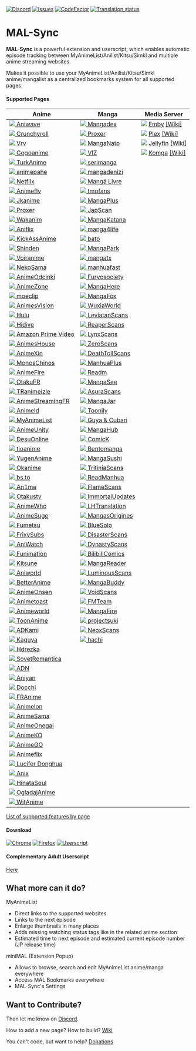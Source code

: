 [![Discord](https://img.shields.io/discord/358599430502481920.svg?style=flat-square&logo=discord&label=Chat%20%2F%20Support&colorB=7289DA)](https://discord.com/invite/cTH4yaw)
[![Issues](https://img.shields.io/github/issues/MALSync/MALSync.svg?style=flat-square&logo=github&logoColor=white)](https://github.com/MALSync/MALSync/issues)
[![CodeFactor](https://www.codefactor.io/repository/github/MALSync/MALSync/badge)](https://www.codefactor.io/repository/github/MALSync/MALSync)
[![Translation status](https://translate.malsync.moe/widgets/mal-sync/-/extension/svg-badge.svg)](https://translate.malsync.moe/engage/mal-sync/)

# MAL-Sync

**MAL-Sync** is a powerful extension and userscript, which enables automatic episode tracking between MyAnimeList/Anilist/Kitsu/Simkl and multiple anime streaming websites.

Makes it possible to use your MyAnimeList/Anilist/Kitsu/Simkl anime/mangalist as a centralized bookmarks system for all supported pages.

#### **Supported Pages** <a id="anchor-link"></a>

<!--pages-->
  <table>
    <thead>
      <tr>
        <th>Anime</th>
        <th>Manga</th>
        <th>Media Server</th>
      </tr>
    </thead>
    <tbody>
      <tr>
                <td><a href="https://aniwave.to"><img src="https://favicon.malsync.moe/?domain=https://aniwave.to"> Aniwave</a></td>
                <td><a href="https://www.mangadex.org"><img src="https://favicon.malsync.moe/?domain=https://www.mangadex.org"> Mangadex</a></td>
                <td><a href="http://app.emby.media"><img src="https://favicon.malsync.moe/?domain=app.emby.media"></a> <a href="http://app.emby.media">Emby</a> <a href="https://github.com/MALSync/MALSync/wiki/Emby-Plex">[Wiki]</a></td>
              </tr><tr>
                <td><a href="https://www.crunchyroll.com"><img src="https://favicon.malsync.moe/?domain=https://www.crunchyroll.com"> Crunchyroll</a></td>
                <td><a href="https://proxer.me"><img src="https://favicon.malsync.moe/?domain=https://proxer.me"> Proxer</a></td>
                <td><a href="http://app.plex.tv"><img src="https://favicon.malsync.moe/?domain=http://app.plex.tv"></a> <a href="http://app.plex.tv">Plex</a> <a href="https://github.com/MALSync/MALSync/wiki/Emby-Plex">[Wiki]</a></td>
              </tr><tr>
                <td><a href="https://vrv.co"><img src="https://favicon.malsync.moe/?domain=https://vrv.co"> Vrv</a></td>
                <td><a href="https://chapmanganato.com"><img src="https://favicon.malsync.moe/?domain=https://chapmanganato.com"> MangaNato</a></td>
                <td><a href="https://jellyfin.org/"><img src="https://favicon.malsync.moe/?domain=https://jellyfin.org/"></a> <a href="https://jellyfin.org/">Jellyfin</a> <a href="https://github.com/MALSync/MALSync/wiki/Emby-Plex">[Wiki]</a></td>
              </tr><tr>
                <td><a href="https://gogoanime.tv"><img src="https://favicon.malsync.moe/?domain=https://gogoanime.tv"> Gogoanime</a></td>
                <td><a href="https://www.viz.com"><img src="https://favicon.malsync.moe/?domain=https://www.viz.com"> VIZ</a></td>
                <td><a href="https://komga.org/"><img src="https://favicon.malsync.moe/?domain=https://komga.org/"></a> <a href="https://komga.org/">Komga</a> <a href="https://github.com/MALSync/MALSync/wiki/Emby-Plex">[Wiki]</a></td>
              </tr><tr>
                <td><a href="https://www.turkanime.co"><img src="https://favicon.malsync.moe/?domain=https://www.turkanime.co"> TurkAnime</a></td>
                <td><a href="https://serimanga.com"><img src="https://favicon.malsync.moe/?domain=https://serimanga.com"> serimanga</a></td>
                <td></td>
              </tr><tr>
                <td><a href="https://animepahe.com"><img src="https://favicon.malsync.moe/?domain=https://animepahe.com"> animepahe</a></td>
                <td><a href="https://www.mangadenizi.net"><img src="https://favicon.malsync.moe/?domain=https://www.mangadenizi.net"> mangadenizi</a></td>
                <td></td>
              </tr><tr>
                <td><a href="https://www.netflix.com"><img src="https://favicon.malsync.moe/?domain=https://www.netflix.com"> Netflix</a></td>
                <td><a href="https://mangalivre.net"><img src="https://favicon.malsync.moe/?domain=https://mangalivre.net"> Mangá Livre</a></td>
                <td></td>
              </tr><tr>
                <td><a href="https://animeflv.net"><img src="https://favicon.malsync.moe/?domain=https://animeflv.net"> Animeflv</a></td>
                <td><a href="https://visortmo.com"><img src="https://favicon.malsync.moe/?domain=https://visortmo.com"> tmofans</a></td>
                <td></td>
              </tr><tr>
                <td><a href="https://jkanime.net"><img src="https://favicon.malsync.moe/?domain=https://jkanime.net"> Jkanime</a></td>
                <td><a href="https://mangaplus.shueisha.co.jp"><img src="https://favicon.malsync.moe/?domain=https://mangaplus.shueisha.co.jp"> MangaPlus</a></td>
                <td></td>
              </tr><tr>
                <td><a href="https://proxer.me"><img src="https://favicon.malsync.moe/?domain=https://proxer.me"> Proxer</a></td>
                <td><a href="https://www.japscan.ws"><img src="https://favicon.malsync.moe/?domain=https://www.japscan.ws"> JapScan</a></td>
                <td></td>
              </tr><tr>
                <td><a href="https://www.wakanim.tv"><img src="https://favicon.malsync.moe/?domain=https://www.wakanim.tv"> Wakanim</a></td>
                <td><a href="http://mangakatana.com"><img src="https://favicon.malsync.moe/?domain=http://mangakatana.com"> MangaKatana</a></td>
                <td></td>
              </tr><tr>
                <td><a href="https://aniflix.cc"><img src="https://favicon.malsync.moe/?domain=https://aniflix.cc"> Aniflix</a></td>
                <td><a href="https://manga4life.com"><img src="https://favicon.malsync.moe/?domain=https://manga4life.com"> manga4life</a></td>
                <td></td>
              </tr><tr>
                <td><a href="https://kickassanime.am"><img src="https://favicon.malsync.moe/?domain=https://kickassanime.am"> KickAssAnime</a></td>
                <td><a href="https://bato.to"><img src="https://favicon.malsync.moe/?domain=https://bato.to"> bato</a></td>
                <td></td>
              </tr><tr>
                <td><a href="https://shinden.pl"><img src="https://favicon.malsync.moe/?domain=https://shinden.pl"> Shinden</a></td>
                <td><a href="https://mangapark.net"><img src="https://favicon.malsync.moe/?domain=https://mangapark.net"> MangaPark</a></td>
                <td></td>
              </tr><tr>
                <td><a href="https://voiranime.com"><img src="https://favicon.malsync.moe/?domain=https://voiranime.com"> Voiranime</a></td>
                <td><a href="https://mangatx.com"><img src="https://favicon.malsync.moe/?domain=https://mangatx.com"> mangatx</a></td>
                <td></td>
              </tr><tr>
                <td><a href="https://animecat.net"><img src="https://favicon.malsync.moe/?domain=https://animecat.net"> NekoSama</a></td>
                <td><a href="https://manhuafast.com"><img src="https://favicon.malsync.moe/?domain=https://manhuafast.com"> manhuafast</a></td>
                <td></td>
              </tr><tr>
                <td><a href="https://anime-odcinki.pl"><img src="https://favicon.malsync.moe/?domain=https://anime-odcinki.pl"> AnimeOdcinki</a></td>
                <td><a href="https://furyosociety.com/"><img src="https://favicon.malsync.moe/?domain=https://furyosociety.com/"> Furyosociety</a></td>
                <td></td>
              </tr><tr>
                <td><a href="https://www.animezone.pl"><img src="https://favicon.malsync.moe/?domain=https://www.animezone.pl"> AnimeZone</a></td>
                <td><a href="http://www.mangahere.cc"><img src="https://favicon.malsync.moe/?domain=http://www.mangahere.cc"> MangaHere</a></td>
                <td></td>
              </tr><tr>
                <td><a href="https://moeclip.com"><img src="https://favicon.malsync.moe/?domain=https://moeclip.com"> moeclip</a></td>
                <td><a href="https://fanfox.net"><img src="https://favicon.malsync.moe/?domain=https://fanfox.net"> MangaFox</a></td>
                <td></td>
              </tr><tr>
                <td><a href="https://animes.vision"><img src="https://favicon.malsync.moe/?domain=https://animes.vision"> AnimesVision</a></td>
                <td><a href="https://wuxiaworld.site"><img src="https://favicon.malsync.moe/?domain=https://wuxiaworld.site"> WuxiaWorld</a></td>
                <td></td>
              </tr><tr>
                <td><a href="https://www.hulu.com"><img src="https://favicon.malsync.moe/?domain=https://www.hulu.com"> Hulu</a></td>
                <td><a href="https://lscomic.com"><img src="https://favicon.malsync.moe/?domain=https://lscomic.com"> LeviatanScans</a></td>
                <td></td>
              </tr><tr>
                <td><a href="https://www.hidive.com"><img src="https://favicon.malsync.moe/?domain=https://www.hidive.com"> Hidive</a></td>
                <td><a href="https://reaperscans.com"><img src="https://favicon.malsync.moe/?domain=https://reaperscans.com"> ReaperScans</a></td>
                <td></td>
              </tr><tr>
                <td><a href="https://www.primevideo.com"><img src="https://favicon.malsync.moe/?domain=https://www.primevideo.com"> Amazon Prime Video</a></td>
                <td><a href="https://lynxscans.com"><img src="https://favicon.malsync.moe/?domain=https://lynxscans.com"> LynxScans</a></td>
                <td></td>
              </tr><tr>
                <td><a href="https://animeshouse.net"><img src="https://favicon.malsync.moe/?domain=https://animeshouse.net"> AnimesHouse</a></td>
                <td><a href="https://zeroscans.com"><img src="https://favicon.malsync.moe/?domain=https://zeroscans.com"> ZeroScans</a></td>
                <td></td>
              </tr><tr>
                <td><a href="https://animexin.vip"><img src="https://favicon.malsync.moe/?domain=https://animexin.vip"> AnimeXin</a></td>
                <td><a href="https://reader.deathtollscans.net"><img src="https://favicon.malsync.moe/?domain=https://reader.deathtollscans.net"> DeathTollScans</a></td>
                <td></td>
              </tr><tr>
                <td><a href="https://monoschinos2.com"><img src="https://favicon.malsync.moe/?domain=https://monoschinos2.com"> MonosChinos</a></td>
                <td><a href="https://manhuaplus.com"><img src="https://favicon.malsync.moe/?domain=https://manhuaplus.com"> ManhuaPlus</a></td>
                <td></td>
              </tr><tr>
                <td><a href="https://animefire.net"><img src="https://favicon.malsync.moe/?domain=https://animefire.net"> AnimeFire</a></td>
                <td><a href="https://readm.org"><img src="https://favicon.malsync.moe/?domain=https://readm.org"> Readm</a></td>
                <td></td>
              </tr><tr>
                <td><a href="https://otakufr.co"><img src="https://favicon.malsync.moe/?domain=https://otakufr.co"> OtakuFR</a></td>
                <td><a href="https://mangasee123.com"><img src="https://favicon.malsync.moe/?domain=https://mangasee123.com"> MangaSee</a></td>
                <td></td>
              </tr><tr>
                <td><a href="https://www.tranimeizle.net/"><img src="https://favicon.malsync.moe/?domain=https://www.tranimeizle.net/"> TRanimeizle</a></td>
                <td><a href="https://asuratoon.com"><img src="https://favicon.malsync.moe/?domain=https://asuratoon.com"> AsuraScans</a></td>
                <td></td>
              </tr><tr>
                <td><a href="https://beta.animestreamingfr.fr"><img src="https://favicon.malsync.moe/?domain=https://beta.animestreamingfr.fr"> AnimeStreamingFR</a></td>
                <td><a href="https://mangajar.com"><img src="https://favicon.malsync.moe/?domain=https://mangajar.com"> MangaJar</a></td>
                <td></td>
              </tr><tr>
                <td><a href="https://www.animeid.tv"><img src="https://favicon.malsync.moe/?domain=https://www.animeid.tv"> AnimeId</a></td>
                <td><a href="https://toonily.net"><img src="https://favicon.malsync.moe/?domain=https://toonily.net"> Toonily</a></td>
                <td></td>
              </tr><tr>
                <td><a href="https://myanimelist.net"><img src="https://favicon.malsync.moe/?domain=https://myanimelist.net"> MyAnimeList</a></td>
                <td><a href="https://guya.moe"><img src="https://favicon.malsync.moe/?domain=https://guya.moe"> Guya & Cubari</a></td>
                <td></td>
              </tr><tr>
                <td><a href="https://animeunity.it"><img src="https://favicon.malsync.moe/?domain=https://animeunity.it"> AnimeUnity</a></td>
                <td><a href="https://mangahub.io"><img src="https://favicon.malsync.moe/?domain=https://mangahub.io"> MangaHub</a></td>
                <td></td>
              </tr><tr>
                <td><a href="https://desu-online.pl"><img src="https://favicon.malsync.moe/?domain=https://desu-online.pl"> DesuOnline</a></td>
                <td><a href="https://comick.app"><img src="https://favicon.malsync.moe/?domain=https://comick.app"> ComicK</a></td>
                <td></td>
              </tr><tr>
                <td><a href="https://tioanime.com"><img src="https://favicon.malsync.moe/?domain=https://tioanime.com"> tioanime</a></td>
                <td><a href="https://bentomanga.com"><img src="https://favicon.malsync.moe/?domain=https://bentomanga.com"> Bentomanga</a></td>
                <td></td>
              </tr><tr>
                <td><a href="https://yugenanime.tv"><img src="https://favicon.malsync.moe/?domain=https://yugenanime.tv"> YugenAnime</a></td>
                <td><a href="https://mangasushi.net"><img src="https://favicon.malsync.moe/?domain=https://mangasushi.net"> MangaSushi</a></td>
                <td></td>
              </tr><tr>
                <td><a href="https://okanime.tv"><img src="https://favicon.malsync.moe/?domain=https://okanime.tv"> Okanime</a></td>
                <td><a href="https://tritinia.com"><img src="https://favicon.malsync.moe/?domain=https://tritinia.com"> TritiniaScans</a></td>
                <td></td>
              </tr><tr>
                <td><a href="https://bs.to"><img src="https://favicon.malsync.moe/?domain=https://bs.to"> bs.to</a></td>
                <td><a href="https://readmanhua.net"><img src="https://favicon.malsync.moe/?domain=https://readmanhua.net"> ReadManhua</a></td>
                <td></td>
              </tr><tr>
                <td><a href="https://an1me.nl"><img src="https://favicon.malsync.moe/?domain=https://an1me.nl"> An1me</a></td>
                <td><a href="https://flamecomics.com"><img src="https://favicon.malsync.moe/?domain=https://flamecomics.com"> FlameScans</a></td>
                <td></td>
              </tr><tr>
                <td><a href="https://www.otakustv.com"><img src="https://favicon.malsync.moe/?domain=https://www.otakustv.com"> Otakustv</a></td>
                <td><a href="https://immortalupdates.com"><img src="https://favicon.malsync.moe/?domain=https://immortalupdates.com"> ImmortalUpdates</a></td>
                <td></td>
              </tr><tr>
                <td><a href="https://animewho.com"><img src="https://favicon.malsync.moe/?domain=https://animewho.com"> AnimeWho</a></td>
                <td><a href="https://lhtranslation.net"><img src="https://favicon.malsync.moe/?domain=https://lhtranslation.net"> LHTranslation</a></td>
                <td></td>
              </tr><tr>
                <td><a href="https://animesuge.to"><img src="https://favicon.malsync.moe/?domain=https://animesuge.to"> AnimeSuge</a></td>
                <td><a href="https://mangas-origines.fr/"><img src="https://favicon.malsync.moe/?domain=https://mangas-origines.fr/"> MangasOrigines</a></td>
                <td></td>
              </tr><tr>
                <td><a href="https://fumetsu.pl"><img src="https://favicon.malsync.moe/?domain=https://fumetsu.pl"> Fumetsu</a></td>
                <td><a href="https://www.bluesolo.org"><img src="https://favicon.malsync.moe/?domain=https://www.bluesolo.org"> BlueSolo</a></td>
                <td></td>
              </tr><tr>
                <td><a href="https://frixysubs.pl"><img src="https://favicon.malsync.moe/?domain=https://frixysubs.pl"> FrixySubs</a></td>
                <td><a href="https://disasterscans.com"><img src="https://favicon.malsync.moe/?domain=https://disasterscans.com"> DisasterScans</a></td>
                <td></td>
              </tr><tr>
                <td><a href="https://aniwatch.to"><img src="https://favicon.malsync.moe/?domain=https://aniwatch.to"> AniWatch</a></td>
                <td><a href="https://dynasty-scans.com"><img src="https://favicon.malsync.moe/?domain=https://dynasty-scans.com"> DynastyScans</a></td>
                <td></td>
              </tr><tr>
                <td><a href="https://www.funimation.com"><img src="https://favicon.malsync.moe/?domain=https://www.funimation.com"> Funimation</a></td>
                <td><a href="https://www.bilibilicomics.com"><img src="https://favicon.malsync.moe/?domain=https://www.bilibilicomics.com"> BilibiliComics</a></td>
                <td></td>
              </tr><tr>
                <td><a href="https://beta.kitsune.tv"><img src="https://favicon.malsync.moe/?domain=https://beta.kitsune.tv"> Kitsune</a></td>
                <td><a href="https://mangareader.to"><img src="https://favicon.malsync.moe/?domain=https://mangareader.to"> MangaReader</a></td>
                <td></td>
              </tr><tr>
                <td><a href="https://aniworld.to"><img src="https://favicon.malsync.moe/?domain=https://aniworld.to"> Aniworld</a></td>
                <td><a href="https://luminousscans.com"><img src="https://favicon.malsync.moe/?domain=https://luminousscans.com"> LuminousScans</a></td>
                <td></td>
              </tr><tr>
                <td><a href="https://betteranime.net"><img src="https://favicon.malsync.moe/?domain=https://betteranime.net"> BetterAnime</a></td>
                <td><a href="https://mangabuddy.com"><img src="https://favicon.malsync.moe/?domain=https://mangabuddy.com"> MangaBuddy</a></td>
                <td></td>
              </tr><tr>
                <td><a href="https://animeonsen.xyz"><img src="https://favicon.malsync.moe/?domain=https://animeonsen.xyz"> AnimeOnsen</a></td>
                <td><a href="https://void-scans.com"><img src="https://favicon.malsync.moe/?domain=https://void-scans.com"> VoidScans</a></td>
                <td></td>
              </tr><tr>
                <td><a href="https://www.animetoast.cc"><img src="https://favicon.malsync.moe/?domain=https://www.animetoast.cc"> Animetoast</a></td>
                <td><a href="https://fmteam.fr"><img src="https://favicon.malsync.moe/?domain=https://fmteam.fr"> FMTeam</a></td>
                <td></td>
              </tr><tr>
                <td><a href="https://www.animeworld.tv"><img src="https://favicon.malsync.moe/?domain=https://www.animeworld.tv"> Animeworld</a></td>
                <td><a href="https://mangafire.to"><img src="https://favicon.malsync.moe/?domain=https://mangafire.to"> MangaFire</a></td>
                <td></td>
              </tr><tr>
                <td><a href="https://vvww.toonanime.cc"><img src="https://favicon.malsync.moe/?domain=https://vvww.toonanime.cc"> ToonAnime</a></td>
                <td><a href="https://projectsuki.com"><img src="https://favicon.malsync.moe/?domain=https://projectsuki.com"> projectsuki</a></td>
                <td></td>
              </tr><tr>
                <td><a href="https://www.adkami.com/"><img src="https://favicon.malsync.moe/?domain=https://www.adkami.com/"> ADKami</a></td>
                <td><a href="https://neoxscans.com/"><img src="https://favicon.malsync.moe/?domain=https://neoxscans.com/"> NeoxScans</a></td>
                <td></td>
              </tr><tr>
                <td><a href="https://kaguya.app"><img src="https://favicon.malsync.moe/?domain=https://kaguya.app"> Kaguya</a></td>
                <td><a href="https://hachi.moe"><img src="https://favicon.malsync.moe/?domain=https://hachi.moe"> hachi</a></td>
                <td></td>
              </tr><tr>
                <td><a href="https://hdrezka.ag"><img src="https://favicon.malsync.moe/?domain=https://hdrezka.ag"> Hdrezka</a></td>
                <td></td>
                <td></td>
              </tr><tr>
                <td><a href="https://sovetromantica.com"><img src="https://favicon.malsync.moe/?domain=https://sovetromantica.com"> SovetRomantica</a></td>
                <td></td>
                <td></td>
              </tr><tr>
                <td><a href="https://animationdigitalnetwork.fr"><img src="https://favicon.malsync.moe/?domain=https://animationdigitalnetwork.fr"> ADN</a></td>
                <td></td>
                <td></td>
              </tr><tr>
                <td><a href="https://aniyan.net"><img src="https://favicon.malsync.moe/?domain=https://aniyan.net"> Aniyan</a></td>
                <td></td>
                <td></td>
              </tr><tr>
                <td><a href="https://docchi.pl"><img src="https://favicon.malsync.moe/?domain=https://docchi.pl"> Docchi</a></td>
                <td></td>
                <td></td>
              </tr><tr>
                <td><a href="https://franime.fr"><img src="https://favicon.malsync.moe/?domain=https://franime.fr"> FRAnime</a></td>
                <td></td>
                <td></td>
              </tr><tr>
                <td><a href="https://www.animelon.com"><img src="https://favicon.malsync.moe/?domain=https://www.animelon.com"> Animelon</a></td>
                <td></td>
                <td></td>
              </tr><tr>
                <td><a href="https://anime-sama.fr"><img src="https://favicon.malsync.moe/?domain=https://anime-sama.fr"> AnimeSama</a></td>
                <td></td>
                <td></td>
              </tr><tr>
                <td><a href="https://www.animeonegai.com"><img src="https://favicon.malsync.moe/?domain=https://www.animeonegai.com"> AnimeOnegai</a></td>
                <td></td>
                <td></td>
              </tr><tr>
                <td><a href="https://animeko.co"><img src="https://favicon.malsync.moe/?domain=https://animeko.co"> AnimeKO</a></td>
                <td></td>
                <td></td>
              </tr><tr>
                <td><a href="https://animego.org"><img src="https://favicon.malsync.moe/?domain=https://animego.org"> AnimeGO</a></td>
                <td></td>
                <td></td>
              </tr><tr>
                <td><a href="https://animeflix.live"><img src="https://favicon.malsync.moe/?domain=https://animeflix.live"> Animeflix</a></td>
                <td></td>
                <td></td>
              </tr><tr>
                <td><a href="https://luciferdonghua.in"><img src="https://favicon.malsync.moe/?domain=https://luciferdonghua.in"> Lucifer Donghua</a></td>
                <td></td>
                <td></td>
              </tr><tr>
                <td><a href="https://anix.to"><img src="https://favicon.malsync.moe/?domain=https://anix.to"> Anix</a></td>
                <td></td>
                <td></td>
              </tr><tr>
                <td><a href="https://hinatasoul.com"><img src="https://favicon.malsync.moe/?domain=https://hinatasoul.com"> HinataSoul</a></td>
                <td></td>
                <td></td>
              </tr><tr>
                <td><a href="https://ogladajanime.pl"><img src="https://favicon.malsync.moe/?domain=https://ogladajanime.pl"> OgladajAnime</a></td>
                <td></td>
                <td></td>
              </tr><tr>
                <td><a href="https://witanime.pics"><img src="https://favicon.malsync.moe/?domain=https://witanime.pics"> WitAnime</a></td>
                <td></td>
                <td></td>
              </tr>
    </tbody>
  </table>
  <!--/pages-->

[List of supported features by page](pages.md)

#### **Download**

[![Chrome](https://img.shields.io/chrome-web-store/users/kekjfbackdeiabghhcdklcdoekaanoel.svg?style=flat-square&label=Chrome&logo=google%20chrome&logoColor=white)](https://chrome.google.com/webstore/detail/mal-sync/kekjfbackdeiabghhcdklcdoekaanoel?hl=en)
[![Firefox](https://img.shields.io/amo/users/mal-sync.svg?style=flat-square&label=Firefox&logo=mozilla%20firefox&logoColor=white)](https://addons.mozilla.org/en-US/firefox/addon/mal-sync)
[![Userscript](https://img.shields.io/badge/Userscript-Download-brightgreen.svg?style=flat-square&label=Userscript&logo=javascript&logoColor=white)](https://github.com/MALSync/MALSync/releases/latest/download/malsync.user.js)

#### **Complementary Adult Userscript**

[Here](src/pages-adult/README.md)

## What more can it do?

MyAnimeList

- Direct links to the supported websites
- Links to the next episode
- Enlarge thumbnails in many places
- Adds missing watching status tags like in the related anime section
- Estimated time to next episode and estimated current episode number (JP release time)

miniMAL (Extension Popup)

- Allows to browse, search and edit MyAnimeList anime/manga everywhere
- Access MAL Bookmarks everywhere
- MAL-Sync's Settings

## Want to Contribute?

Then let me know on [Discord](https://discord.com/invite/cTH4yaw).

How to add a new page? How to build? [Wiki](https://github.com/MALSync/MALSync/wiki/Build)

You can't code, but want to help? [Donations](https://github.com/MALSync/MALSync/wiki/Donations)
